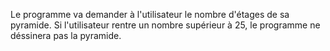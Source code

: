 Le programme va demander à l'utilisateur le nombre d'étages de sa pyramide.
Si l'utilisateur rentre un nombre supérieur à 25, le programme ne déssinera pas la pyramide.
